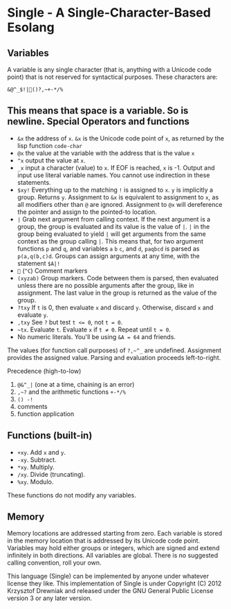 Single - A Single-Character-Based Esolang
=========================================

Variables
---------
A variable is any single character (that is, anything with a Unicode
code point) that is not reserved for syntactical purposes. These
characters are:

    &@^_$!|()?,~+-*/%

This means that space is a variable. So is newline. 
Special Operators and functions
-------------------------------
 * `&x` the address of `x`. `&x` is the Unicode code point of `x`, as
   returned by the lisp function `code-char`
 * `@x` the value at the variable with the address that is the value `x`
 * `^x` output the value at `x`.
 * `_x` input a character (value) to `x`. If EOF is reached, `x` is
   -1. 
   Output and input use literal variable names. You
   cannot use indirection in these statements.
 * `$xy!` Everything up to the matching `!` is assigned to `x`. `y` is
   implicitly a group. Returns `y`. Assignment to `&x` is equivalent
   to assignment to `x`, as all modifiers other than `@` are ignored.
   Assignment to `@x` will dereference the pointer and assign to the
   pointed-to location.
 * `|` Grab next argument from calling context. If the next argument
   is a group, the group is evaluated and its value is the value of
   `|`. `|` in the group being evaluated to yield `|` will get
   arguments from the same context as the group calling `|`. This
   means that, for two argument functions `p` and `q`, and variables
   `a` `b` `c`, and `d`, `paqbcd` is parsed as `p(a,q(b,c)d`. Groups
   can assign arguments at any time, with the statement `$A|!`
 * `` (`^C`) Comment markers
 * `(xyzab)` Group markers. Code between them is parsed, then
   evaluated unless there are no possible arguments after the group,
   like in assignment. The last value in the group is returned as the
   value of the group.
 * `?txy` If `t` is 0, then evaluate `x` and discard `y`. 
   Otherwise, discard `x` and evaluate `y`.
 * `,txy` See `?` but test `t <= 0`, not `t = 0`.
 * `~tx`. Evaluate `t`. Evaluate `x` if `t ≠ 0`. Repeat until `t = 0`. 
 * No numeric literals. You'll be using `&A = 64` and friends. 

The values (for function call purposes) of `?,~^_` are undefined.
Assignment provides the assigned value. Parsing and evaluation
proceeds left-to-right. 

Precedence (high-to-low)
 1. `@&^_|` (one at a time, chaining is an error)
 2. `,~?` and the arithmetic functions `+-*/%`
 3. `() -!`
 4. comments
 4. function application
 
Functions (built-in)
--------------------
* `+xy`. Add `x` and `y`.
* `-xy`. Subtract.
* `*xy`. Multiply.
* `/xy`. Divide (truncating).
* `%xy`. Modulo.

These functions do not modify any variables.

Memory
------
Memory locations are addressed starting from zero. Each variable is
stored in the memory location that is addressed by its Unicode code
point. Variables may hold either groups or integers, which are signed
and extend infinitely in both directions. All variables are global.
There is no suggested calling convention, roll your own. 

This language (Single) can be implemented by anyone under whatever
license they like. This implementation of Single is under Copyright
(C) 2012 Krzysztof Drewniak and released under the GNU General Public
License version 3 or any later version. 
